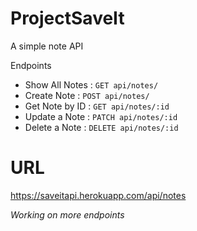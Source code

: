# ProjectSaveIt
A simple note API

Endpoints 

* Show All Notes : `GET api/notes/`
* Create Note : `POST api/notes/`
* Get Note by ID : `GET api/notes/:id`
* Update a Note : `PATCH api/notes/:id`
* Delete a Note : `DELETE api/notes/:id`


# URL
https://saveitapi.herokuapp.com/api/notes

*Working on more endpoints*

